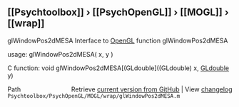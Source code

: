 ## [[Psychtoolbox]] &#8250; [[PsychOpenGL]] &#8250; [[MOGL]] &#8250; [[wrap]]

glWindowPos2dMESA  Interface to [OpenGL](OpenGL) function glWindowPos2dMESA  
  
usage:  glWindowPos2dMESA( x, y )  
  
C function:  void glWindowPos2dMESA[(GLdouble]((GLdouble) x, [GLdouble](GLdouble) y)  




<div class="code_header" style="text-align:right;">
  <span style="float:left;">Path&nbsp;&nbsp;</span> <span class="counter">Retrieve <a href=
  "https://raw.github.com/Psychtoolbox-3/Psychtoolbox-3/beta/Psychtoolbox/PsychOpenGL/MOGL/wrap/glWindowPos2dMESA.m">current version from GitHub</a> | View <a href=
  "https://github.com/Psychtoolbox-3/Psychtoolbox-3/commits/beta/Psychtoolbox/PsychOpenGL/MOGL/wrap/glWindowPos2dMESA.m">changelog</a></span>
</div>
<div class="code">
  <code>Psychtoolbox/PsychOpenGL/MOGL/wrap/glWindowPos2dMESA.m</code>
</div>

